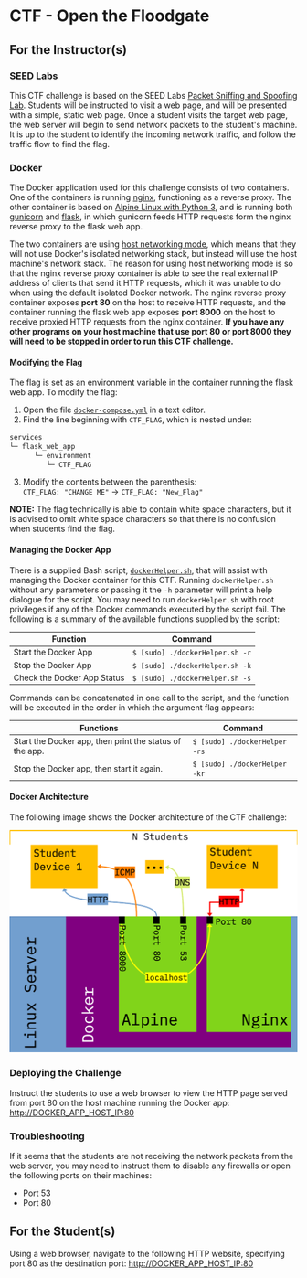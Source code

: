 # CTF - Open the Floodgate

## For the Instructor(s)

### SEED Labs

This CTF challenge is based on the SEED Labs
[Packet Sniffing and Spoofing Lab](https://seedsecuritylabs.org/Labs_20.04/Networking/Sniffing_Spoofing/).
Students will be instructed to visit a web page, and will be presented with a simple, static web page.
Once a student visits the target web page, the web server will begin to send network packets to the student's machine.
It is up to the student to identify the incoming network traffic, and follow the traffic flow to find the flag.

### Docker

The Docker application used for this challenge consists of two containers.
One of the containers is running [nginx](https://hub.docker.com/_/nginx/), functioning as a reverse proxy.
The other container is based on [Alpine Linux with Python 3](https://hub.docker.com/_/python), and is running both
[gunicorn](https://gunicorn.org/) and [flask](https://flask.palletsprojects.com/en/2.2.x/),
in which gunicorn feeds HTTP requests form the nginx reverse proxy to the flask web app.

The two containers are using [host networking mode](https://docs.docker.com/network/host/), which means that they will not use
Docker's isolated networking stack, but instead will use the host machine's network stack.
The reason for using host networking mode is so that the nginx reverse proxy container is able to see the real external IP address of clients
that send it HTTP requests, which it was unable to do when using the default isolated Docker network.
The nginx reverse proxy container exposes **port 80** on the host to receive HTTP requests, and the container running the flask web app exposes
**port 8000** on the host to receive proxied HTTP requests from the nginx container.
**If you have any other programs on your host machine that use port 80 or port 8000 they will need to be stopped in order to run this CTF
challenge.**

#### Modifying the Flag

The flag is set as an environment variable in the container running the flask web app.
To modify the flag:

1. Open the file [`docker-compose.yml`](./docker-compose.yml) in a text editor.
2. Find the line beginning with `CTF_FLAG`, which is nested under:
```
services
└─ flask_web_app
      └─ environment
         └─ CTF_FLAG
```
3. Modify the contents between the parenthesis:\
`CTF_FLAG: "CHANGE ME"` -> `CTF_FLAG: "New_Flag"`

**NOTE:** The flag technically is able to contain white space characters, but it is advised to omit white space characters
so that there is no confusion when students find the flag.

#### Managing the Docker App

There is a supplied Bash script, [`dockerHelper.sh`](./dockerHelper.sh), that will assist with managing the Docker container for this CTF.
Running `dockerHelper.sh` without any parameters or passing it the `-h` parameter will print a help dialogue for the script.
You may need to run `dockerHelper.sh` with root privileges if any of the Docker commands executed by the script fail.
The following is a summary of the available functions supplied by the script:

| Function                    | Command                         |
| --------------------------- | ------------------------------- |
| Start the Docker App        | `$ [sudo] ./dockerHelper.sh -r` |
| Stop the Docker App         | `$ [sudo] ./dockerHelper.sh -k` |
| Check the Docker App Status | `$ [sudo] ./dockerHelper.sh -s` |

Commands can be concatenated in one call to the script, and the function will be executed in the order in which the argument flag appears:

| Functions                                               | Command                       |
| ------------------------------------------------------- | ----------------------------- |
| Start the Docker app, then print the status of the app. | `$ [sudo] ./dockerHelper -rs` |
| Stop the Docker app, then start it again.               | `$ [sudo] ./dockerHelper -kr` |

#### Docker Architecture

The following image shows the Docker architecture of the CTF challenge:

![The Docker architecture for the CTF challenge Open the Floodgate](./src/readme/CTF_challenge_architecture-Open_the_Floodgate.png)

### Deploying the Challenge

Instruct the students to use a web browser to view the HTTP page served from port 80 on the host machine running the Docker app:
<http://DOCKER_APP_HOST_IP:80>

### Troubleshooting

If it seems that the students are not receiving the network packets from the web server, you may need to instruct them to disable any firewalls
or open the following ports on their machines:
* Port 53
* Port 80

## For the Student(s)

Using a web browser, navigate to the following HTTP website, specifying port 80 as the destination port: <http://DOCKER_APP_HOST_IP:80>
